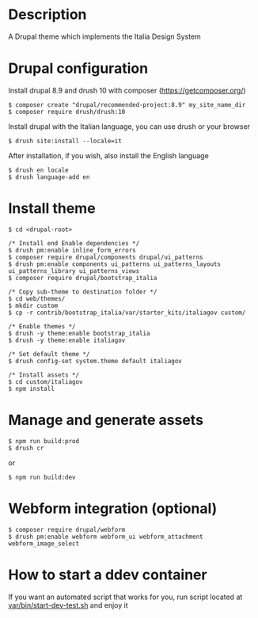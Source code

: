 # Description
A Drupal theme which implements the Italia Design System

# Drupal configuration
Install drupal 8.9 and drush 10 with composer (https://getcomposer.org/)

    $ composer create "drupal/recommended-project:8.9" my_site_name_dir
    $ composer require drush/drush:10

Install drupal with the Italian language, you can use drush or your browser

    $ drush site:install --locale=it

After installation, if you wish, also install the English language

    $ drush en locale
    $ drush language-add en

# Install theme
    $ cd <drupal-root>

    /* Install end Enable dependencies */
    $ drush pm:enable inline_form_errors
    $ composer require drupal/components drupal/ui_patterns
    $ drush pm:enable components ui_patterns ui_patterns_layouts ui_patterns_library ui_patterns_views
    $ composer require drupal/bootstrap_italia

    /* Copy sub-theme to destination folder */
    $ cd web/themes/
    $ mkdir custom
    $ cp -r contrib/bootstrap_italia/var/starter_kits/italiagov custom/

    /* Enable themes */
    $ drush -y theme:enable bootstrap_italia
    $ drush -y theme:enable italiagov

    /* Set default theme */
    $ drush config-set system.theme default italiagov

    /* Install assets */
    $ cd custom/italiagov
    $ npm install

# Manage and generate assets
    $ npm run build:prod
    $ drush cr

or

    $ npm run build:dev

# Webform integration (optional)
    $ composer require drupal/webform
    $ drush pm:enable webform webform_ui webform_attachment webform_image_select

# How to start a ddev container
If you want an automated script that works for you, run script located at [var/bin/start-dev-test.sh](https://git.drupalcode.org/project/bootstrap_italia/-/tree/8.x-0.x/var/bin/start-dev-test.sh) and enjoy it
